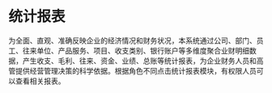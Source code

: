# 统计报表

为全面、直观、准确反映企业的经济情况和财务状况，本系统通过公司、部门、员工、往来单位、产品服务、项目、收支类别、银行账户等多维度聚合业财明细数据，产生收支、毛利、往来、资金、业绩、总账等统计报表，为企业财务人员和高管提供经营管理决策的科学依据。根据角色不同点击统计报表模块，有权限人员可以查看相关报表。

